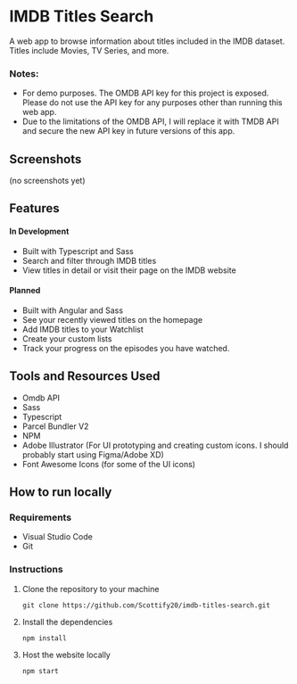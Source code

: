 # IMDB Titles Search
A web app to browse information about titles included in the IMDB dataset. Titles include Movies, TV Series, and more.

### Notes:
* For demo purposes. The OMDB API key for this project is exposed. Please do not use the API key for any purposes other than running this web app.
* Due to the limitations of the OMDB API, I will replace it with TMDB API and secure the new API key in future versions of this app.

## Screenshots 
(no screenshots yet)

## Features
#### In Development
* Built with Typescript and Sass
* Search and filter through IMDB titles
* View titles in detail or visit their page on the IMDB website

#### Planned
* Built with Angular and Sass
* See your recently viewed titles on the homepage
* Add IMDB titles to your Watchlist
* Create your custom lists
* Track your progress on the episodes you have watched.

## Tools and Resources Used
* Omdb API
* Sass
* Typescript
* Parcel Bundler V2
* NPM
* Adobe Illustrator (For UI prototyping and creating custom icons. I should probably start using Figma/Adobe XD)
* Font Awesome Icons (for some of the UI icons)

## How to run locally
### Requirements
* Visual Studio Code
* Git
### Instructions
1. Clone the repository to your machine
   ```
   git clone https://github.com/Scottify20/imdb-titles-search.git
   ```
2. Install the dependencies
   ```
   npm install
   ```
4. Host the website locally
   ```
   npm start
   ```

